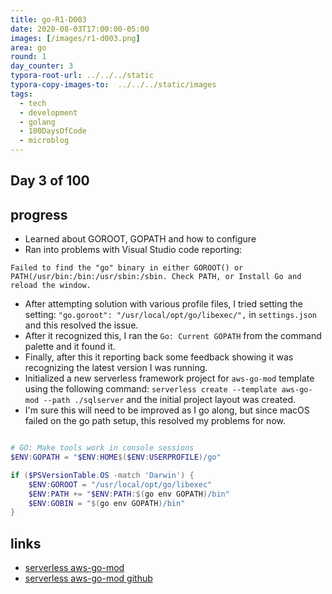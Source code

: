 ```yaml
---
title: go-R1-D003
date: 2020-08-03T17:00:00-05:00
images: [/images/r1-d003.png]
area: go
round: 1
day_counter: 3
typora-root-url: ../../../static
typora-copy-images-to:  ../../../static/images
tags:
  - tech
  - development
  - golang
  - 100DaysOfCode
  - microblog
---
```

## Day 3 of 100

## progress

- Learned about GOROOT, GOPATH and how to configure
- Ran into problems with Visual Studio code reporting:

```text
Failed to find the "go" binary in either GOROOT() or PATH(/usr/bin:/bin:/usr/sbin:/sbin. Check PATH, or Install Go and reload the window.
```
- After attempting solution with various profile files, I tried setting the setting: `"go.goroot": "/usr/local/opt/go/libexec/",` in `settings.json` and this resolved the issue.
- After it recognized this, I ran the `Go: Current GOPATH` from the command palette and it found it.
- Finally, after this it reporting back some feedback showing it was recognizing the latest version I was running.
- Initialized a new serverless framework project for `aws-go-mod` template using the following command: `serverless create --template aws-go-mod --path ./sqlserver` and the initial project layout was created.
- I'm sure this will need to be improved as I go along, but since macOS failed on the go path setup, this resolved my problems for now.

```powershell

# GO: Make tools work in console sessions
$ENV:GOPATH = "$ENV:HOME$($ENV:USERPROFILE)/go"

if ($PSVersionTable.OS -match 'Darwin') {
    $ENV:GOROOT = "/usr/local/opt/go/libexec"
    $ENV:PATH += "$ENV:PATH:$(go env GOPATH)/bin"
    $ENV:GOBIN = "$(go env GOPATH)/bin"
}

```

## links

- [serverless aws-go-mod](https://www.serverless.com/framework/docs/providers/aws/examples/hello-world/go/)
- [serverless aws-go-mod github](https://github.com/serverless/serverless/tree/master/lib/plugins/create/templates/aws-go-mod)
